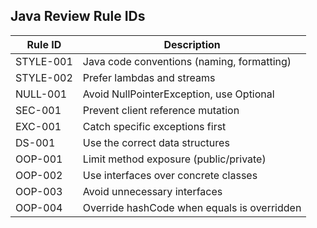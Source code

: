 ## Java Review Rule IDs

| Rule ID    | Description |
|------------|-------------|
| STYLE-001  | Java code conventions (naming, formatting) |
| STYLE-002  | Prefer lambdas and streams |
| NULL-001   | Avoid NullPointerException, use Optional |
| SEC-001    | Prevent client reference mutation |
| EXC-001    | Catch specific exceptions first |
| DS-001     | Use the correct data structures |
| OOP-001    | Limit method exposure (public/private) |
| OOP-002    | Use interfaces over concrete classes |
| OOP-003    | Avoid unnecessary interfaces |
| OOP-004    | Override hashCode when equals is overridden |
